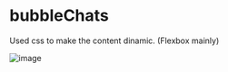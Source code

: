 # bubbleChats

Used css to make the content dinamic. (Flexbox mainly)

![image](https://user-images.githubusercontent.com/113466701/193210584-dd519ed6-a7fd-441d-befd-c2732acb1c97.png)
